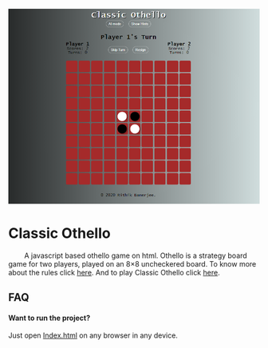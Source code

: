 ![Poster](assets/images/readme.png)

# Classic Othello

&emsp;&emsp; A javascript based othello game on html. Othello is a strategy board game for two players, played on an 8×8 uncheckered board. To know more about the rules click [here](https://www.youtube.com/watch?v=Ol3Id7xYsY4). And to play Classic Othello click [here](https://rithikbanerjee.github.io/othello/).<br /> 

## FAQ

#### Want to run the project?
Just open [Index.html](/Index.html) on any browser in any device.


